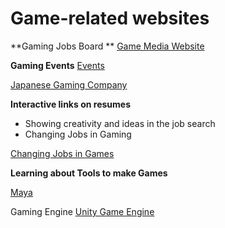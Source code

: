 # Game-related websites

**Gaming Jobs Board **
[Game Media Website](http://jobs.gamasutra.com/)

**Gaming Events**
[Events](http://www.eventsforgamers.com/)

[Japanese Gaming Company](https://activegamingmedia.com/en/)

**Interactive links on resumes**
* Showing creativity and ideas in the job search
* Changing Jobs in Gaming

[Changing Jobs in Games](https://www.workport.co.jp/gamelp/)

**Learning about Tools to make Games**

[Maya](https://www.autodesk.com/products/maya-lt/overview)
    
Gaming Engine
[Unity Game Engine](https://unity3d.com/)

